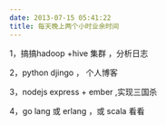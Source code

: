 ```yaml
---
date: 2013-07-15 05:41:22
title: 每天晚上两个小时业余时间
---
```



<p> 1，搞搞hadoop +hive 集群 ，分析日志 </p> 
<p> 2，python djingo ， 个人博客 </p> 
<p> 3，nodejs express + ember ,实现三国杀 </p> 
<p> 4，go lang 或 erlang ，或 scala 看看 </p>